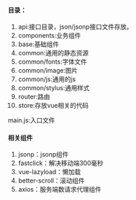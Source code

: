 #### 目录：
  1. api:接口目录，json/jsonp接口文件存放。
  1. components:业务组件
  1. base:基础组件
  1. common:通用的静态资源
  1. common/fonts:字体文件
  1. common/image:图片
  1. common/js:通用的js
  1. common/stylus:通用样式
  1. router:路由
  1. store:存放vue相关的代码


main.js:入口文件 


#### 相关组件
  1. jsonp：jsonp组件
  1. fastclick：解决移动端300毫秒
  1. vue-lazyload：懒加载
  1. better-scroll：滚动组件
  1. axios：服务端数请求代理组件
